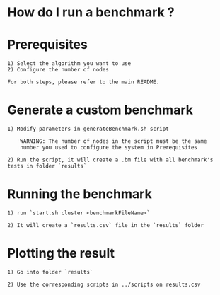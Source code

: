 How do I run a benchmark ?
==========================

# Prerequisites

    1) Select the algorithm you want to use
    2) Configure the number of nodes

    For both steps, please refer to the main README.

# Generate a custom benchmark

    1) Modify parameters in generateBenchmark.sh script

        WARNING: The number of nodes in the script must be the same
        number you used to configure the system in Prerequisites

    2) Run the script, it will create a .bm file with all benchmark's tests in folder `results`

# Running the benchmark

    1) run `start.sh cluster <benchmarkFileName>`

    2) It will create a `results.csv` file in the `results` folder

# Plotting the result

    1) Go into folder `results`

    2) Use the corresponding scripts in ../scripts on results.csv